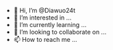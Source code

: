 - 👋 Hi, I’m @Diawuo24t
- 👀 I’m interested in ...
- 🌱 I’m currently learning ...
- 💞️ I’m looking to collaborate on ...
- 📫 How to reach me ...

<!---
Diawuo24t/Diawuo24t is a ✨ special ✨ repository because its `README.md` (this file) appears on your GitHub profile.
You can click the Preview link to take a look at your changes.
--->
